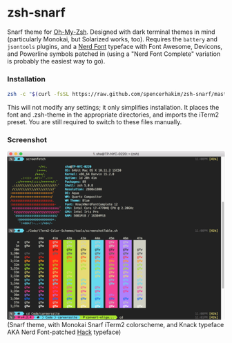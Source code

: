 # zsh-snarf
Snarf theme for [Oh-My-Zsh](http://ohmyz.sh/). Designed with dark terminal themes in mind (particularly Monokai, but
Solarized works, too). Requires the `battery` and `jsontools` plugins, and a
[Nerd Font](https://github.com/ryanoasis/nerd-fonts) typeface with Font Awesome, Devicons, and Powerline symbols patched
in (using a "Nerd Font Complete" variation is probably the easiest way to go).

### Installation
```bash
zsh -c "$(curl -fsSL https://raw.github.com/spencerhakim/zsh-snarf/master/install.sh)"
```

This will not modify any settings; it only simplifies installation. It places the font and .zsh-theme in the appropriate
directories, and imports the iTerm2 preset. You are still required to switch to these files manually.

### Screenshot
![Screenshot](screenshot.png)
(Snarf theme, with Monokai Snarf iTerm2 colorscheme, and Knack typeface AKA
Nerd Font-patched [Hack](http://sourcefoundry.org/hack/) typeface)

